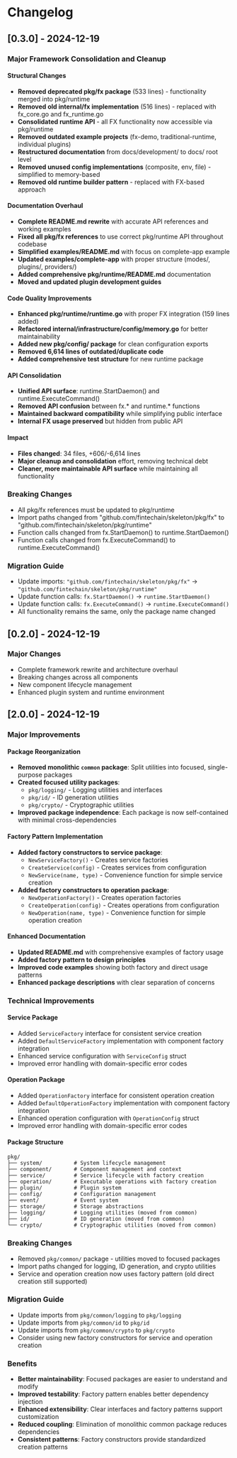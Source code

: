 # Changelog

## [0.3.0] - 2024-12-19

### Major Framework Consolidation and Cleanup

#### Structural Changes
- **Removed deprecated pkg/fx package** (533 lines) - functionality merged into pkg/runtime
- **Removed old internal/fx implementation** (516 lines) - replaced with fx_core.go and fx_runtime.go
- **Consolidated runtime API** - all FX functionality now accessible via pkg/runtime
- **Removed outdated example projects** (fx-demo, traditional-runtime, individual plugins)
- **Restructured documentation** from docs/development/ to docs/ root level
- **Removed unused config implementations** (composite, env, file) - simplified to memory-based
- **Removed old runtime builder pattern** - replaced with FX-based approach

#### Documentation Overhaul
- **Complete README.md rewrite** with accurate API references and working examples
- **Fixed all pkg/fx references** to use correct pkg/runtime API throughout codebase
- **Simplified examples/README.md** with focus on complete-app example
- **Updated examples/complete-app** with proper structure (modes/, plugins/, providers/)
- **Added comprehensive pkg/runtime/README.md** documentation
- **Moved and updated plugin development guides**

#### Code Quality Improvements
- **Enhanced pkg/runtime/runtime.go** with proper FX integration (159 lines added)
- **Refactored internal/infrastructure/config/memory.go** for better maintainability
- **Added new pkg/config/ package** for clean configuration exports
- **Removed 6,614 lines of outdated/duplicate code**
- **Added comprehensive test structure** for new runtime package

#### API Consolidation
- **Unified API surface**: runtime.StartDaemon() and runtime.ExecuteCommand()
- **Removed API confusion** between fx.* and runtime.* functions
- **Maintained backward compatibility** while simplifying public interface
- **Internal FX usage preserved** but hidden from public API

#### Impact
- **Files changed**: 34 files, +606/-6,614 lines
- **Major cleanup and consolidation** effort, removing technical debt
- **Cleaner, more maintainable API surface** while maintaining all functionality

### Breaking Changes
- All pkg/fx references must be updated to pkg/runtime
- Import paths changed from "github.com/fintechain/skeleton/pkg/fx" to "github.com/fintechain/skeleton/pkg/runtime"
- Function calls changed from fx.StartDaemon() to runtime.StartDaemon()
- Function calls changed from fx.ExecuteCommand() to runtime.ExecuteCommand()

### Migration Guide
- Update imports: `"github.com/fintechain/skeleton/pkg/fx"` → `"github.com/fintechain/skeleton/pkg/runtime"`
- Update function calls: `fx.StartDaemon()` → `runtime.StartDaemon()`
- Update function calls: `fx.ExecuteCommand()` → `runtime.ExecuteCommand()`
- All functionality remains the same, only the package name changed

## [0.2.0] - 2024-12-19

### Major Changes
- Complete framework rewrite and architecture overhaul
- Breaking changes across all components
- New component lifecycle management
- Enhanced plugin system and runtime environment

## [2.0.0] - 2024-12-19

### Major Improvements

#### Package Reorganization
- **Removed monolithic `common` package**: Split utilities into focused, single-purpose packages
- **Created focused utility packages**:
  - `pkg/logging/` - Logging utilities and interfaces
  - `pkg/id/` - ID generation utilities  
  - `pkg/crypto/` - Cryptographic utilities
- **Improved package independence**: Each package is now self-contained with minimal cross-dependencies

#### Factory Pattern Implementation
- **Added factory constructors to service package**:
  - `NewServiceFactory()` - Creates service factories
  - `CreateService(config)` - Creates services from configuration
  - `NewService(name, type)` - Convenience function for simple service creation
- **Added factory constructors to operation package**:
  - `NewOperationFactory()` - Creates operation factories
  - `CreateOperation(config)` - Creates operations from configuration
  - `NewOperation(name, type)` - Convenience function for simple operation creation

#### Enhanced Documentation
- **Updated README.md** with comprehensive examples of factory usage
- **Added factory pattern to design principles**
- **Improved code examples** showing both factory and direct usage patterns
- **Enhanced package descriptions** with clear separation of concerns

### Technical Improvements

#### Service Package
- Added `ServiceFactory` interface for consistent service creation
- Added `DefaultServiceFactory` implementation with component factory integration
- Enhanced service configuration with `ServiceConfig` struct
- Improved error handling with domain-specific error codes

#### Operation Package  
- Added `OperationFactory` interface for consistent operation creation
- Added `DefaultOperationFactory` implementation with component factory integration
- Enhanced operation configuration with `OperationConfig` struct
- Improved error handling with domain-specific error codes

#### Package Structure
```
pkg/
├── system/          # System lifecycle management
├── component/       # Component management and context
├── service/         # Service lifecycle with factory creation
├── operation/       # Executable operations with factory creation
├── plugin/          # Plugin system
├── config/          # Configuration management
├── event/           # Event system
├── storage/         # Storage abstractions
├── logging/         # Logging utilities (moved from common)
├── id/              # ID generation (moved from common)
└── crypto/          # Cryptographic utilities (moved from common)
```

### Breaking Changes
- Removed `pkg/common/` package - utilities moved to focused packages
- Import paths changed for logging, ID generation, and crypto utilities
- Service and operation creation now uses factory pattern (old direct creation still supported)

### Migration Guide
- Update imports from `pkg/common/logging` to `pkg/logging`
- Update imports from `pkg/common/id` to `pkg/id`  
- Update imports from `pkg/common/crypto` to `pkg/crypto`
- Consider using new factory constructors for service and operation creation

### Benefits
- **Better maintainability**: Focused packages are easier to understand and modify
- **Improved testability**: Factory pattern enables better dependency injection
- **Enhanced extensibility**: Clear interfaces and factory patterns support customization
- **Reduced coupling**: Elimination of monolithic common package reduces dependencies
- **Consistent patterns**: Factory constructors provide standardized creation patterns 
